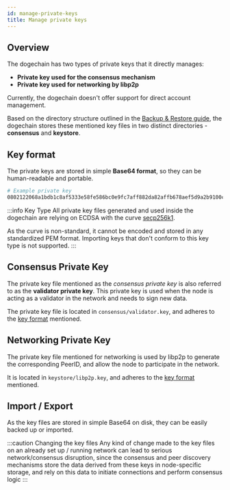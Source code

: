 ```yaml
---
id: manage-private-keys
title: Manage private keys
---
```


## Overview

The dogechain has two types of private keys that it directly manages:

* **Private key used for the consensus mechanism**
* **Private key used for networking by libp2p**

Currently, the dogechain doesn't offer support for direct account management.

Based on the directory structure outlined in the [Backup & Restore guide](/docs/working-with-node/backup-restore),
the dogechain stores these mentioned key files in two distinct directories - **consensus** and **keystore**.

## Key format

The private keys are stored in simple **Base64 format**, so they can be human-readable and portable.

```bash
# Example private key
0802122068a1bdb1c8af5333e58fe586bc0e9fc7aff882da82affb678aef5d9a2b9100c0
```

:::info Key Type
All private key files generated and used inside the dogechain are relying on ECDSA with the curve [secp256k1](https://en.bitcoin.it/wiki/Secp256k1).

As the curve is non-standard, it cannot be encoded and stored in any standardized PEM format.
Importing keys that don't conform to this key type is not supported.
:::
## Consensus Private Key

The private key file mentioned as the *consensus private key* is also referred to as the **validator private key**.
This private key is used when the node is acting as a validator in the network and needs to sign new data.

The private key file is located in `consensus/validator.key`, and adheres to the [key format](/docs/configuration/manage-private-keys#key-format) mentioned.

## Networking Private Key

The private key file mentioned for networking is used by libp2p to generate the corresponding PeerID, and allow the node to participate in the network.

It is located in `keystore/libp2p.key`, and adheres to the [key format](/docs/configuration/manage-private-keys#key-format) mentioned.

## Import / Export

As the key files are stored in simple Base64 on disk, they can be easily backed up or imported.

:::caution Changing the key files
Any kind of change made to the key files on an already set up / running network can lead to serious network/consensus disruption, 
since the consensus and peer discovery mechanisms store the data derived from these keys in node-specific storage, and rely on this data to
initiate connections and perform consensus logic
:::